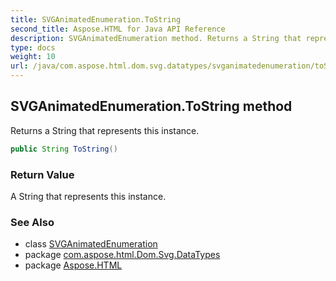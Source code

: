```yaml
---
title: SVGAnimatedEnumeration.ToString
second_title: Aspose.HTML for Java API Reference
description: SVGAnimatedEnumeration method. Returns a String that represents this instance
type: docs
weight: 10
url: /java/com.aspose.html.dom.svg.datatypes/svganimatedenumeration/toString/
---
```

## SVGAnimatedEnumeration.ToString method

Returns a String that represents this instance.

```java
public String ToString()
```

### Return Value

A String that represents this instance.

### See Also

* class [SVGAnimatedEnumeration](../)
* package [com.aspose.html.Dom.Svg.DataTypes](../../svganimatedenumeration/)
* package [Aspose.HTML](../../../)
